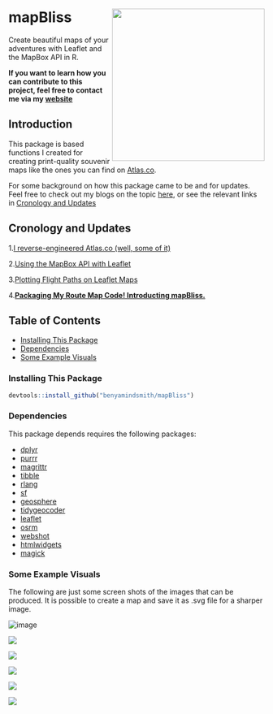 # mapBliss <a href='https://github.com/benyamindsmith/mapBliss'><img src='https://github.com/benyamindsmith/mapBliss/blob/main/mapBliss.png' align="right" height="300" /></a>

Create beautiful maps of your adventures with Leaflet and the MapBox API in R. 

**If you want to learn how you can contribute to this project, feel free to contact me via my [website](https://bensstats.wordpress.com)**

## Introduction

This package is based functions I created for creating print-quality souvenir maps like the ones you can find on [Atlas.co](atlas.co/products/map).

For some background on how this package came to be and for updates. Feel free to check out my blogs on the topic [here](https://bensstats.wordpress.com/?s=atlas), or see the relevant links in [Cronology and Updates]()

## Cronology and Updates

1.[I reverse-engineered Atlas.co (well, some of it)](https://bensstats.wordpress.com/2021/10/21/robservations-15-i-reverse-engineered-atlas-co-well-some-of-it/)

2.[Using the MapBox API with Leaflet](https://bensstats.wordpress.com/2021/10/25/robservations-16-using-the-mapbox-api-with-leaflet/)

3.[Plotting Flight Paths on Leaflet Maps](https://bensstats.wordpress.com/2021/11/16/robservations-17-plotting-flight-paths-on-leaflet-maps/)

4.[**Packaging My Route Map Code! Introducting mapBliss.**](https://bensstats.wordpress.com/2022/10/28/robservations-40-packaging-my-route-map-code-introducting-mapbliss/)



## Table of Contents

* [Installing This Package](https://github.com/benyamindsmith/mapBliss/blob/main/README.md#installing-this-package)
* [Dependencies](https://github.com/benyamindsmith/mapBliss/blob/main/README.md#dependencies)
* [Some Example Visuals](https://github.com/benyamindsmith/mapBliss/blob/main/README.md#some-example-visuals)

### Installing This Package

```r
devtools::install_github("benyamindsmith/mapBliss")
```

### Dependencies

This package depends requires the following packages: 

* [dplyr](https://dplyr.tidyverse.org)
* [purrr](https://purrr.tidyverse.org)
* [magrittr](https://magrittr.tidyverse.org)
* [tibble](https://tibble.tidyverse.org)
* [rlang](https://rlang.r-lib.org)
* [sf](https://r-spatial.github.io/sf/)
* [geosphere](http://uribo.github.io/rpkg_showcase/spatial/geosphere.html)
* [tidygeocoder](https://jessecambon.github.io/tidygeocoder/)
* [leaflet](https://rstudio.github.io/leaflet/)
* [osrm](https://github.com/riatelab/osrm)
* [webshot](https://wch.github.io/webshot/articles/intro.html)
* [htmlwidgets](https://github.com/ramnathv/htmlwidgets)
* [magick](https://github.com/ropensci/magick)

### Some Example Visuals


The following are just some screen shots of the images that can be produced. It is possible to create a map and save it as .svg file for a sharper image.


![image](https://user-images.githubusercontent.com/46410142/199815517-4da0d3f8-84a6-482c-83e7-c4e33d0dce7b.png)

<img src='https://user-images.githubusercontent.com/46410142/191990637-8d24eb7d-a96d-4f68-83a3-ba9f4240dfb4.png' /></a>

<img src='https://user-images.githubusercontent.com/46410142/191990873-c3df1335-4875-47af-8d4e-dd06fe973f67.png' /></a>

<img src='https://user-images.githubusercontent.com/46410142/191989781-88997e6e-4aed-488a-9909-12dc883deb1a.png' /></a>

<img src='https://user-images.githubusercontent.com/46410142/191992937-7d349b59-0185-41c9-9694-84f792aaa2b5.png' /></a>

<img src='https://user-images.githubusercontent.com/46410142/197111466-3ccfe2c4-7e51-4c91-92d8-774a37c3c120.png' /></a>


